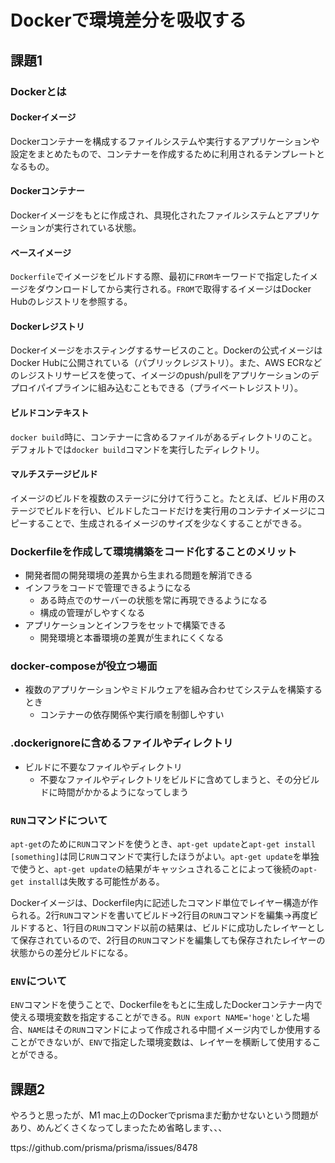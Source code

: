 # Dockerで環境差分を吸収する

## 課題1

### Dockerとは

#### Dockerイメージ

Dockerコンテナーを構成するファイルシステムや実行するアプリケーションや設定をまとめたもので、コンテナーを作成するために利用されるテンプレートとなるもの。

#### Dockerコンテナー

Dockerイメージをもとに作成され、具現化されたファイルシステムとアプリケーションが実行されている状態。

#### ベースイメージ

`Dockerfile`でイメージをビルドする際、最初に`FROM`キーワードで指定したイメージをダウンロードしてから実行される。`FROM`で取得するイメージはDocker Hubのレジストリを参照する。

#### Dockerレジストリ

Dockerイメージをホスティングするサービスのこと。Dockerの公式イメージはDocker Hubに公開されている（パブリックレジストリ）。また、AWS ECRなどのレジストリサービスを使って、イメージのpush/pullをアプリケーションのデプロイパイプラインに組み込むこともできる（プライベートレジストリ）。

#### ビルドコンテキスト

`docker build`時に、コンテナーに含めるファイルがあるディレクトリのこと。デフォルトでは`docker build`コマンドを実行したディレクトリ。

#### マルチステージビルド

イメージのビルドを複数のステージに分けて行うこと。たとえば、ビルド用のステージでビルドを行い、ビルドしたコードだけを実行用のコンテナイメージにコピーすることで、生成されるイメージのサイズを少なくすることができる。

### Dockerfileを作成して環境構築をコード化することのメリット

- 開発者間の開発環境の差異から生まれる問題を解消できる
- インフラをコードで管理できるようになる
  - ある時点でのサーバーの状態を常に再現できるようになる
  - 構成の管理がしやすくなる
- アプリケーションとインフラをセットで構築できる
  - 開発環境と本番環境の差異が生まれにくくなる

### docker-composeが役立つ場面

- 複数のアプリケーションやミドルウェアを組み合わせてシステムを構築するとき
  - コンテナーの依存関係や実行順を制御しやすい

### .dockerignoreに含めるファイルやディレクトリ

- ビルドに不要なファイルやディレクトリ
  - 不要なファイルやディレクトリをビルドに含めてしまうと、その分ビルドに時間がかかるようになってしまう

### `RUN`コマンドについて

`apt-get`のために`RUN`コマンドを使うとき、`apt-get update`と`apt-get install [something]`は同じ`RUN`コマンドで実行したほうがよい。`apt-get update`を単独で使うと、`apt-get update`の結果がキャッシュされることによって後続の`apt-get install`は失敗する可能性がある。

Dockerイメージは、Dockerfile内に記述したコマンド単位でレイヤー構造が作られる。2行`RUN`コマンドを書いてビルド→2行目の`RUN`コマンドを編集→再度ビルドすると、1行目の`RUN`コマンド以前の結果は、ビルドに成功したレイヤーとして保存されているので、2行目の`RUN`コマンドを編集しても保存されたレイヤーの状態からの差分ビルドになる。

### `ENV`について

`ENV`コマンドを使うことで、Dockerfileをもとに生成したDockerコンテナー内で使える環境変数を指定することができる。`RUN export NAME='hoge'`とした場合、`NAME`はその`RUN`コマンドによって作成される中間イメージ内でしか使用することができないが、`ENV`で指定した環境変数は、レイヤーを横断して使用することができる。

## 課題2

やろうと思ったが、M1 mac上のDockerでprismaまだ動かせないという問題があり、めんどくさくなってしまったため省略します、、、

ttps://github.com/prisma/prisma/issues/8478
